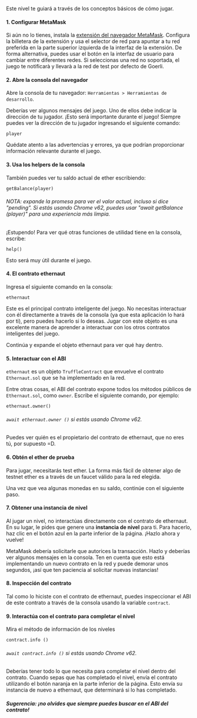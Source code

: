 Este nivel te guiará a través de los conceptos básicos de cómo jugar.

#### 1. Configurar MetaMask
Si aún no lo tienes, instala la [extensión del navegador MetaMask](https://metamask.io/).
Configura la billetera de la extensión y usa el selector de red para apuntar a tu red preferida en la parte superior izquierda de la interfaz de la extensión. De forma alternativa, puedes usar el botón en la interfaz de usuario para cambiar entre diferentes redes. Si seleccionas una red no soportada, el juego te notificarà y llevarà a la red de test por defecto de Goerli.

#### 2. Abre la consola del navegador
Abre la consola de tu navegador: `Herramientas > Herramientas de desarrollo`.

Deberías ver algunos mensajes del juego. Uno de ellos debe indicar la dirección de tu jugador. ¡Esto será importante durante el juego! Siempre puedes ver la dirección de tu jugador ingresando el siguiente comando:

```
player
```

Quédate atento a las advertencias y errores, ya que podrían proporcionar información relevante durante el juego.

#### 3. Usa los helpers de la consola

También puedes ver tu saldo actual de ether escribiendo:
```
getBalance(player)
```
###### NOTA: expande la promesa para ver el valor actual, incluso si dice "pending". Si estás usando Chrome v62, puedes usar "await getBalance (player)" para una experiencia más limpia.

¡Estupendo! Para ver qué otras funciones de utilidad tiene en la consola, escribe:
```
help()
```
Esto será muy útil durante el juego.

#### 4. El contrato ethernaut
Ingresa el siguiente comando en la consola:

```
ethernaut
```

Este es el principal contrato inteligente del juego. No necesitas interactuar con él directamente a través de la consola (ya que esta aplicación lo hará por ti), pero puedes hacerlo si lo deseas. Jugar con este objeto es una excelente manera de aprender a interactuar con los otros contratos inteligentes del juego.

Continúa y expande el objeto ethernaut para ver qué hay dentro.

#### 5. Interactuar con el ABI
`ethernaut` es un objeto `TruffleContract` que envuelve el contrato `Ethernaut.sol` que se ha implementado en la red.

Entre otras cosas, el ABI del contrato expone todos los métodos públicos de `Ethernaut.sol`,  como `owner`. Escribe el siguiente comando, por ejemplo:
```
ethernaut.owner()
```

###### `await ethernaut.owner ()` si estás usando Chrome v62.
Puedes ver quién es el propietario del contrato de ethernaut, que no eres tú, por supuesto =D.

#### 6. Obtén el ether de prueba
Para jugar, necesitarás test ether. La forma más fácil de obtener algo de testnet ether es a través de un faucet válido para la red elegida.

Una vez que vea algunas monedas en su saldo, continúe con el siguiente paso.

#### 7. Obtener una instancia de nivel
Al jugar un nivel, no interactúas directamente con el contrato de ethernaut. En su lugar, le pides que genere una **instancia de nivel** para ti. Para hacerlo, haz clic en el botón azul en la parte inferior de la página. ¡Hazlo ahora y vuelve!

MetaMask debería solicitarle que autorices la transacción. Hazlo y deberías ver algunos mensajes en la consola. Ten en cuenta que esto está implementando un nuevo contrato en la red y puede demorar unos segundos, ¡así que ten paciencia al solicitar nuevas instancias!

#### 8. Inspección del contrato
Tal como lo hiciste con el contrato de ethernaut, puedes inspeccionar el ABI de este contrato a través de la consola usando la variable `contract`.

#### 9. Interactúa con el contrato para completar el nivel
Mira el método de información de los niveles
```
contract.info ()
```

###### `await contract.info ()` si estás usando Chrome v62.

Deberías tener todo lo que necesita para completar el nivel dentro del contrato.
Cuando sepas que has completado el nivel, envía el contrato utilizando el botón naranja en la parte inferior de la página.
Esto envía su instancia de nuevo a ethernaut, que determinará si lo has completado.

##### Sugerencia: ¡no olvides que siempre puedes buscar en el ABI del contrato!